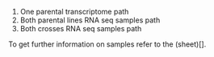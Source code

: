 1. One parental transcriptome
   path 
3. Both parental lines RNA seq samples
   path
5. Both crosses RNA seq samples
   path

To get further information on samples refer to the (sheet)[].


